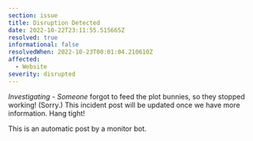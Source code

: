 ```yaml
---
section: issue
title: Disruption Detected
date: 2022-10-22T23:11:55.515665Z
resolved: true
informational: false
resolvedWhen: 2022-10-23T00:01:04.210610Z
affected:
  - Website
severity: disrupted
---
```

*Investigating* - _Someone_ forgot to feed the plot bunnies, so they stopped working! (Sorry.) This incident post will be updated once we have more information. Hang tight!

This is an automatic post by a monitor bot.
        